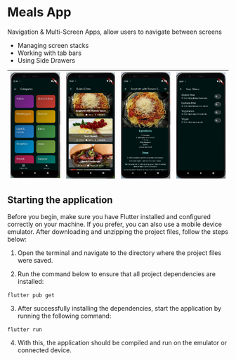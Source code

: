 # Meals App
Navigation &amp; Multi-Screen Apps, allow users to navigate between screens

- Managing screen stacks
- Working with tab bars
- Using Side Drawers

| ![Imagem 1](meal_1.png) | ![Imagem 2](meal_2.png) | ![Imagem 3](meal_3.png) |![Imagem4](meal_4.png) |
|---|---|---|---|

## Starting the application
Before you begin, make sure you have Flutter installed and configured correctly on your machine. If you prefer, you can also use a mobile device emulator. After downloading and unzipping the project files, follow the steps below:

1. Open the terminal and navigate to the directory where the project files were saved.

2. Run the command below to ensure that all project dependencies are installed:

```
flutter pub get
```

3. After successfully installing the dependencies, start the application by running the following command:

```
flutter run
```

4. With this, the application should be compiled and run on the emulator or connected device.